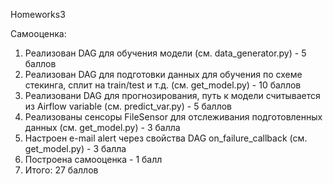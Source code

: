 Homeworks3

Самооценка:
1. Реализован DAG для обучения модели (см. data_generator.py) - 5 баллов
2. Реализован DAG для подготовки данных для обучения по схеме стекинга, сплит на train/test и т.д. (см. get_model.py) - 10 баллов
3. Реализовани DAG для прогнозирования, путь к модели считывается из Airflow variable (см. predict_var.py) - 5 баллов
4. Реализованы сенсоры FileSensor для отслеживания подготовленных данных (см. get_model.py) - 3 балла
5. Настроен e-mail alert через свойства DAG on_failure_callback (см. get_model.py) - 3 балла
6. Построена самооценка - 1 балл
7. Итого: 27 баллов
